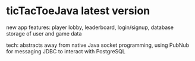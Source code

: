 # ticTacToeJava latest version

new app features: player lobby, leaderboard, login/signup, database storage of user and game data

tech:
abstracts away from native Java socket programming, using PubNub for messaging
JDBC to interact with PostgreSQL 
